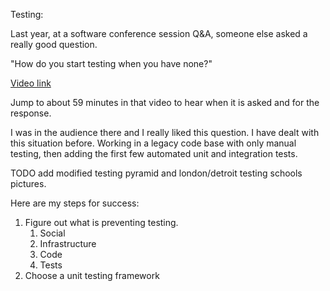 Testing:

Last year, at a software conference session Q&A, someone else asked a really good question.

"How do you start testing when you have none?"

[Video link](https://mediaspace.esri.com/media/t/1_274g6nh3/325483122)

Jump to about 59 minutes in that video to hear when it is asked and for the response.

I was in the audience there and I really liked this question.  I have dealt with this situation before.  Working in a legacy code base with only manual testing, then adding the first few automated unit and integration tests.

TODO add modified testing pyramid and london/detroit testing schools pictures.

Here are my steps for success:

1. Figure out what is preventing testing.
    1. Social
    2. Infrastructure
    3. Code
    4. Tests
2. Choose a unit testing framework